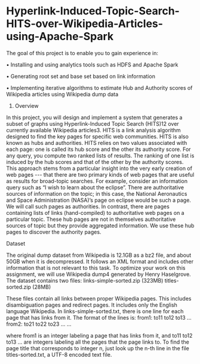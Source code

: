 # Hyperlink-Induced-Topic-Search-HITS-over-Wikipedia-Articles-using-Apache-Spark

The goal of this project is to enable you to gain experience in:

• Installing and using analytics tools such as HDFS and Apache Spark

• Generating root set and base set based on link information

• Implementing iterative algorithms to estimate Hub and Authority scores of Wikipedia articles using Wikipedia dump data

1. Overview

In this project, you will design and implement a system that generates a subset of graphs using Hyperlink-Induced Topic Search (HITS)12 over currently available Wikipedia
articles3. HITS is a link analysis algorithm designed to find the key pages for specific web communities. HITS is also known as hubs and authorities. HITS relies on two values associated with each page: one is called its hub score and the other its authority score. For any query, you compute two ranked lists of results. The ranking of one list is induced by the hub scores and that of the other by the authority scores. This approach stems from a particular insight into the very early creation of web pages --- that there are two primary kinds of web pages that are useful as results for broad-topic searches. For example, consider an information query such as “I wish to learn about the eclipse”. There are authoritative sources of information on the topic; in this case, the National Aeronautics and Space Administration (NASA)’s page on eclipse would be such a page. We will call such pages as authorities. In contrast, there are pages containing lists of links (hand-compiled) to authoritative web pages on a particular topic. These hub pages are not in themselves authoritative sources of topic but they provide aggregated information. We use these hub pages to discover the authority pages.


Dataset

The original dump dataset from Wikipedia is 12.1GB as a bz2 file, and about 50GB when it is decompressed. It follows an XML format and includes other information that is not relevant to this task. To optimize your work on this assignment, we will use Wikipedia dump4 generated by Henry Haselgrove. 
The dataset contains two files:
links-simple-sorted.zip (323MB)
titles-sorted.zip (28MB)

These files contain all links between proper Wikipedia pages. This includes disambiguation pages and redirect pages. It includes only the English language Wikipedia.
In links-simple-sorted.txt, there is one line for each page that has links from it. The
format of the lines is:
from1: to11 to12 to13 ...
from2: to21 to22 to23 ...
...

where from1 is an integer labeling a page that has links from it, and to11 to12 to13 ... are integers labeling all the pages that the page links to. To find the page title that corresponds to integer n, just look up the n-th line in the file titles-sorted.txt, a UTF-8 encoded text file.
